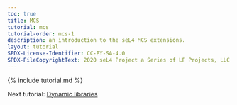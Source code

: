 ```yaml
---
toc: true
title: MCS
tutorial: mcs
tutorial-order: mcs-1
description: an introduction to the seL4 MCS extensions.
layout: tutorial
SPDX-License-Identifier: CC-BY-SA-4.0
SPDX-FileCopyrightText: 2020 seL4 Project a Series of LF Projects, LLC.
---
```

{% include tutorial.md %}
<script src="{{ base.url | prepend: site.url }}/assets/js/toggle-markdown.js"></script>

Next tutorial: <a href="../DynamicLibraries/dynamic-1">Dynamic libraries</a>

